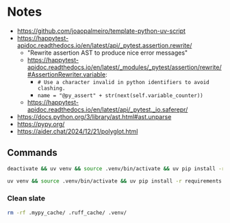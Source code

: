 # Notes

- https://github.com/joaopalmeiro/template-python-uv-script
- https://happytest-apidoc.readthedocs.io/en/latest/api/_pytest.assertion.rewrite/
  - "Rewrite assertion AST to produce nice error messages"
  - https://happytest-apidoc.readthedocs.io/en/latest/_modules/_pytest/assertion/rewrite/#AssertionRewriter.variable:
    - `# Use a character invalid in python identifiers to avoid clashing.`
    - `name = "@py_assert" + str(next(self.variable_counter))`
  - https://happytest-apidoc.readthedocs.io/en/latest/api/_pytest._io.saferepr/
- https://docs.python.org/3/library/ast.html#ast.unparse
- https://pypy.org/
- https://aider.chat/2024/12/21/polyglot.html

## Commands

```bash
deactivate && uv venv && source .venv/bin/activate && uv pip install -r requirements.txt
```

```bash
uv venv && source .venv/bin/activate && uv pip install -r requirements.txt
```

### Clean slate

```bash
rm -rf .mypy_cache/ .ruff_cache/ .venv/
```
